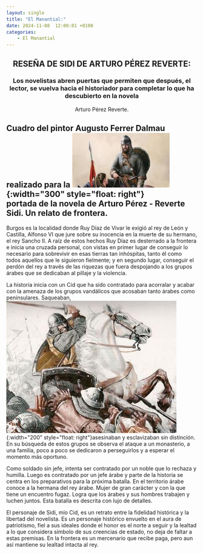```yaml
---
layout: single
title: "El Manantial:"
date: 2024-11-08  12:00:01 +0100
categories: 
    - El Manantial
---
```



<center><h2>RESEÑA DE SIDI DE ARTURO PÉREZ REVERTE:</h2></center>


<center><h3>Los novelistas abren puertas que permiten que después, el lector, se vuelva hacia el historiador para completar lo que ha descubierto en la novela </h3></center> 
<center>Arturo Pérez Reverte.</center> 





Cuadro del pintor Augusto Ferrer Dalmau realizado para la 
![alt text](</assets/img/sidi 22.jpg>){:width="300" style="float: right"}                 
portada de la novela de Arturo Pérez - Reverte Sidi. 
Un relato de frontera.   
-----------------
     




Burgos es la localidad donde Ruy Díaz de Vivar le exigió al rey de León y Castilla, Alfonso VI que jure sobre su inocencia en la muerte de su hermano, el rey Sancho II. A raíz de estos hechos Ruy Díaz es desterrado a la frontera e inicia una cruzada personal, con vistas en primer lugar de conseguir lo necesario para sobrevivir en esas tierras tan inhóspitas, tanto él como todos aquellos que le siguieron fielmente; y en segundo lugar, conseguir el perdón del rey a través de las riquezas que fuera despojando a los grupos árabes que se dedicaban al pillaje y la violencia.

La historia inicia con un Cid que ha sido contratado para acorralar y acabar con la amenaza de los grupos vandálicos que acosaban tanto árabes como peninsulares. Saqueaban, ![alt text](</assets/img/sidi 23.jpg>){:width="200" style="float: right"}asesinaban y esclavizaban sin distinción. En su búsqueda de estos grupos se observa el ataque a un monasterio, a una familia, poco a poco se dedicaron a perseguirlos y a esperar el momento más oportuno. 


Como soldado sin jefe, intenta ser contratado por un noble que lo rechaza y humilla. Luego es contratado por un jefe árabe y parte de la historia se centra en los preparativos para la próxima batalla. En el territorio árabe conoce a la hermana del rey árabe. Mujer de gran carácter y con la que tiene un encuentro fugaz. Logra que los árabes y sus hombres trabajen y luchen juntos. Esta batalla es descrita con lujo de detalles.


El personaje de Sidi, mío Cid, es un retrato entre la fidelidad histórica y la libertad del novelista. Es un personaje histórico envuelto en el aura de patriotismo, fiel a sus ideales donde el honor es el norte a seguir y la lealtad a lo que considera símbolo de sus creencias de estado, no deja de faltar a estas premisas. En la frontera es un mercenario que recibe paga, pero aun así mantiene su lealtad intacta al rey. 





